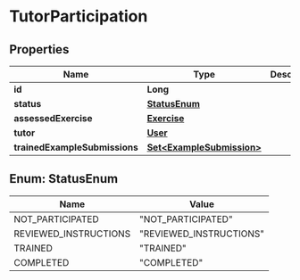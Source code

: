 

# TutorParticipation


## Properties

| Name | Type | Description | Notes |
|------------ | ------------- | ------------- | -------------|
|**id** | **Long** |  |  [optional] |
|**status** | [**StatusEnum**](#StatusEnum) |  |  [optional] |
|**assessedExercise** | [**Exercise**](Exercise.md) |  |  [optional] |
|**tutor** | [**User**](User.md) |  |  [optional] |
|**trainedExampleSubmissions** | [**Set&lt;ExampleSubmission&gt;**](ExampleSubmission.md) |  |  [optional] |



## Enum: StatusEnum

| Name | Value |
|---- | -----|
| NOT_PARTICIPATED | &quot;NOT_PARTICIPATED&quot; |
| REVIEWED_INSTRUCTIONS | &quot;REVIEWED_INSTRUCTIONS&quot; |
| TRAINED | &quot;TRAINED&quot; |
| COMPLETED | &quot;COMPLETED&quot; |



